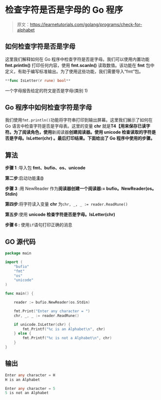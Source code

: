 # 检查字符是否是字母的 Go 程序

> 原文：<https://learnetutorials.com/golang/programs/check-for-alphabet>

## 如何检查字符是否是字母

这里我们解释如何在 Go 程序中检查字符是否是字母。我们可以使用内置功能 **fmt.println()** 打印任何内容，使用 **fmt.scanln()** 读取数值。该功能在 **fmt** 包中定义，有助于编写标准输出。为了使用这些功能，我们需要导入“fmt”包。

```go
**func IsLetter(r rune) bool** 

```

一个字母报告给定的符文是否是字母(类别 1)

## Go 程序中如何检查字符是字母

我们使用`fmt.println()`功能将字符串打印到输出屏幕。这里我们展示了如何在 Go 语言中检查字符是否是字母表。这里的变量 **chr** 就是**T4【用来保存已读字符。为了阅读角色，使用**新阅读器**创建阅读器。使用 **unicode 检查读取的字符是否是字母。IsLetter(chr)** 。最后打印结果。下面给出了 Go 程序中使用的步骤。**

## 算法

**步骤 1** :导入包 **fmt、bufio、os、unicode**

**第二步**:启动功能**主()**

**步骤 3** :用 NewReader 作为**阅读器创建一个阅读器:= bufio。NewReader(os。Stdin)**

**第四步**:将字符读入变量 **chr** 为`chr, _, _ := reader.ReadRune()`

**第五步**:使用 **unicode 检查字符是否是字母。IsLetter(chr)**

****步骤 6** :** 使用`if`语句打印正确的消息

## GO 源代码

```go
package main

import (
    "bufio"
    "fmt"
    "os"
    "unicode"
)

func main() {

    reader := bufio.NewReader(os.Stdin)

    fmt.Print("Enter any character = ")
    chr, _, _ := reader.ReadRune()

    if unicode.IsLetter(chr) {
        fmt.Printf("%c is an Alphabet\n", chr)
    } else {
        fmt.Printf("%c is not a Alphabet\n", chr)
    }
}

```

## 输出

```go
Enter any character = H
H is an Alphabet

Enter any character = 5
5 is not an Alphabet 
```